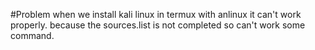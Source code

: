 #Problem
when we install kali linux in termux with anlinux it can't work properly.
because the sources.list is not completed so can't work some command.
